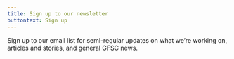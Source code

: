 ```yaml
---
title: Sign up to our newsletter
buttontext: Sign up
---
```


Sign up to our email list for semi-regular updates on what we’re working on, articles and stories, and general GFSC news.
